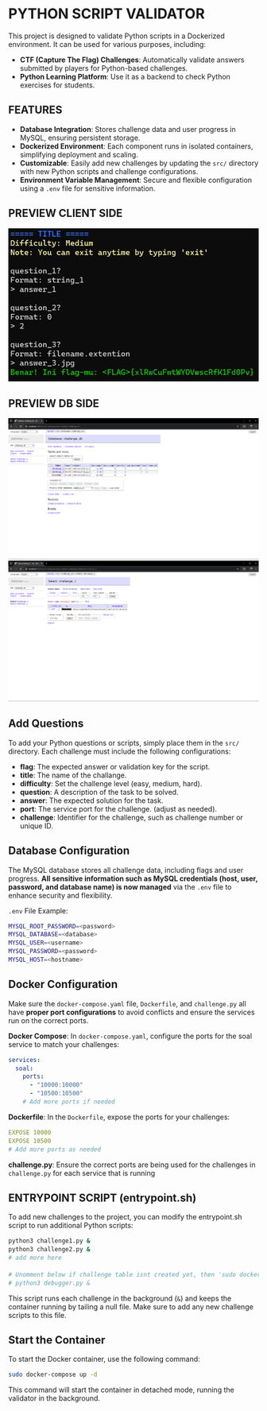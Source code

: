 # PYTHON SCRIPT VALIDATOR
This project is designed to validate Python scripts in a Dockerized environment. It can be used for various purposes, including:
- **CTF (Capture The Flag) Challenges**: Automatically validate answers submitted by players for Python-based challenges.
- **Python Learning Platform**: Use it as a backend to check Python exercises for students.

## FEATURES
- **Database Integration**: Stores challenge data and user progress in MySQL, ensuring persistent storage.
- **Dockerized Environment**: Each component runs in isolated containers, simplifying deployment and scaling.
- **Customizable**: Easily add new challenges by updating the `src/` directory with new Python scripts and challenge configurations.
- **Environment Variable Management**: Secure and flexible configuration using a `.env` file for sensitive information.

## PREVIEW CLIENT SIDE
![preview](img/preview.png)

## PREVIEW DB SIDE
![preview db 1](img/db_1.png)
![preview db 2](img/db_2.png)

## Add Questions
To add your Python questions or scripts, simply place them in the `src/` directory. Each challenge must include the following configurations:

- **flag**: The expected answer or validation key for the script.
- **title**: The name of the challange.
- **difficulty**: Set the challenge level (easy, medium, hard).
- **question**: A description of the task to be solved.
- **answer**: The expected solution for the task.
- **port**: The service port for the challenge. (adjust as needed).
- **challenge**: Identifier for the challenge, such as challenge number or unique ID.

## Database Configuration
The MySQL database stores all challenge data, including flags and user progress. **All sensitive information such as MySQL credentials (host, user, password, and database name) is now managed** via the `.env` file to enhance security and flexibility.

`.env` File Example:
```sh
MYSQL_ROOT_PASSWORD=<password>
MYSQL_DATABASE=<database>
MYSQL_USER=<username>
MYSQL_PASSWORD=<password>
MYSQL_HOST=<hostname>
```

## Docker Configuration
Make sure the `docker-compose.yaml` file, `Dockerfile`, and `challenge.py` all have **proper port configurations** to avoid conflicts and ensure the services run on the correct ports.

**Docker Compose**: In `docker-compose.yaml`, configure the ports for the soal service to match your challenges:
```yaml
services:
  soal:
    ports:
      - "10000:10000"
      - "10500:10500"
    # Add more ports if needed

```

**Dockerfile**: In the `Dockerfile`, expose the ports for your challenges:
```yaml
EXPOSE 10000
EXPOSE 10500
# Add more ports as needed

```

**challenge.py**: Ensure the correct ports are being used for the challenges in `challenge.py` for each service that is running

## ENTRYPOINT SCRIPT (entrypoint.sh)
To add new challenges to the project, you can modify the entrypoint.sh script to run additional Python scripts:
```sh
python3 challenge1.py &
python3 challenge2.py &
# add more here

# Unomment below if challenge table isnt created yet, then 'sudo docker-compose up -d --build'
# python3 debugger.py & 

```
This script runs each challenge in the background (`&`) and keeps the container running by tailing a null file. Make sure to add any new challenge scripts to this file.

## Start the Container
To start the Docker container, use the following command:
```sh
sudo docker-compose up -d
```
This command will start the container in detached mode, running the validator in the background.
